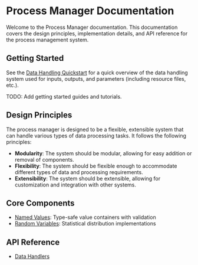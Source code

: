 # Process Manager Documentation

Welcome to the Process Manager documentation. This documentation covers the design principles, implementation details, and API reference for the process management system.

## Getting Started

See the [Data Handling Quickstart](quickstart.md) for a quick overview of the data handling system used for inputs, outputs, and parameters (including resource files, etc.).

TODO: Add getting started guides and tutorials.

## Design Principles

The process manager is designed to be a flexible, extensible system that can handle various types of data processing tasks. It follows the following principles:
- **Modularity**: The system should be modular, allowing for easy addition or removal of components.
- **Flexibility**: The system should be flexible enough to accommodate different types of data and processing requirements.
- **Extensibility**: The system should be extensible, allowing for customization and integration with other systems.

## Core Components

- [Named Values](design/named_values.md): Type-safe value containers with validation
- [Random Variables](design/random_variables.md): Statistical distribution implementations

## API Reference

- [Data Handlers](reference/process_manager/data_handlers/index.md)
